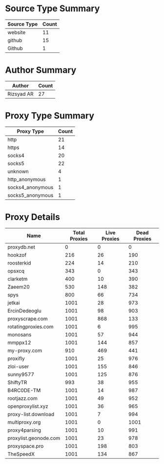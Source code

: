 # Source Type Summary

| Source Type | Count |
|-------------|-------|
| website | 11 |
| github | 15 |
| Github | 1 |


# Author Summary

| Author | Count |
|--------|-------|
| Rizsyad AR | 27 |


# Proxy Type Summary

| Proxy Type | Count |
|------------|-------|
| http | 21 |
| https | 14 |
| socks4 | 20 |
| socks5 | 22 |
| unknown | 4 |
| http_anonymous | 1 |
| socks4_anonymous | 1 |
| socks5_anonymous | 1 |


# Proxy Details

| Name | Total Proxies | Live Proxies | Dead Proxies |
|------|---------------|--------------|---------------|
| proxydb.net | 0 | 0 | 0 |
| hookzof | 216 | 26 | 190 |
| roosterkid | 224 | 14 | 210 |
| opsxcq | 343 | 0 | 343 |
| clarketm | 400 | 10 | 390 |
| Zaeem20 | 530 | 148 | 382 |
| spys | 800 | 66 | 734 |
| jetkai | 1001 | 28 | 973 |
| ErcinDedeoglu | 1001 | 98 | 903 |
| proxyscrape.com | 1001 | 868 | 133 |
| rotatingproxies.com | 1001 | 6 | 995 |
| monosans | 1001 | 57 | 944 |
| mmppx12 | 1001 | 144 | 857 |
| my-proxy.com | 910 | 469 | 441 |
| proxifly | 1001 | 25 | 976 |
| zloi-user | 1001 | 155 | 846 |
| sunny9577 | 1001 | 125 | 876 |
| ShiftyTR | 993 | 38 | 955 |
| B4RC0DE-TM | 1001 | 14 | 987 |
| rootjazz.com | 1001 | 49 | 952 |
| openproxylist.xyz | 1001 | 36 | 965 |
| proxy-list.download | 1001 | 7 | 994 |
| multiproxy.org | 1001 | 0 | 1001 |
| proxy4parsing | 1001 | 10 | 991 |
| proxylist.geonode.com | 1001 | 23 | 978 |
| proxyspace.pro | 1001 | 198 | 803 |
| TheSpeedX | 1001 | 134 | 867 |
